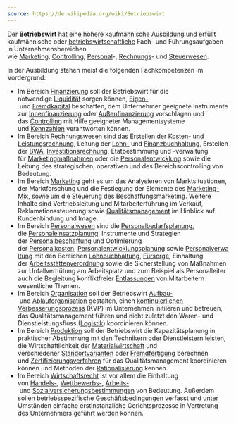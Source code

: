 ```yaml
---
source: https://de.wikipedia.org/wiki/Betriebswirt
---
```


Der **Betriebswirt** hat eine höhere [kaufmännische](https://de.wikipedia.org/wiki/Kaufmann "Kaufmann") Ausbildung und erfüllt kaufmännische oder [betriebswirtschaftliche](https://de.wikipedia.org/wiki/Betriebswirtschaftslehre "Betriebswirtschaftslehre") Fach- und Führungsaufgaben in Unternehmensbereichen wie [Marketing](https://de.wikipedia.org/wiki/Marketing "Marketing"), [Controlling](https://de.wikipedia.org/wiki/Controlling "Controlling"), [Personal](https://de.wikipedia.org/wiki/Personalwesen "Personalwesen")-, [Rechnungs](https://de.wikipedia.org/wiki/Rechnungswesen "Rechnungswesen")- und [Steuerwesen](https://de.wikipedia.org/wiki/Steuerwesen "Steuerwesen").

In der Ausbildung stehen meist die folgenden Fachkompetenzen im Vordergrund:

- Im Bereich [Finanzierung](https://de.wikipedia.org/wiki/Finanzierung "Finanzierung") soll der Betriebswirt für die notwendige [Liquidität](https://de.wikipedia.org/wiki/Liquidit%C3%A4t "Liquidität") sorgen können, [Eigen-](https://de.wikipedia.org/wiki/Eigenkapital "Eigenkapital") und [Fremdkapital](https://de.wikipedia.org/wiki/Fremdkapital "Fremdkapital") beschaffen, dem Unternehmer geeignete Instrumente zur [Innenfinanzierung](https://de.wikipedia.org/wiki/Innenfinanzierung "Innenfinanzierung") oder [Außenfinanzierung](https://de.wikipedia.org/wiki/Au%C3%9Fenfinanzierung "Außenfinanzierung") vorschlagen und das [Controlling](https://de.wikipedia.org/wiki/Controlling "Controlling") mit Hilfe geeigneter Managementsysteme und [Kennzahlen](https://de.wikipedia.org/wiki/Betriebswirtschaftliche_Kennzahl "Betriebswirtschaftliche Kennzahl") verantworten können.
- Im Bereich [Rechnungswesen](https://de.wikipedia.org/wiki/Rechnungswesen "Rechnungswesen") sind das Erstellen der [Kosten- und Leistungsrechnung](https://de.wikipedia.org/wiki/Kosten-_und_Leistungsrechnung "Kosten- und Leistungsrechnung"), Leitung der [Lohn-](https://de.wikipedia.org/wiki/Lohnbuchhaltung "Lohnbuchhaltung") und [Finanzbuchhaltung](https://de.wikipedia.org/wiki/Finanzbuchhaltung "Finanzbuchhaltung"), Erstellen der [BWA](https://de.wikipedia.org/wiki/Betriebswirtschaftliche_Auswertung "Betriebswirtschaftliche Auswertung"), [Investitionsrechnung](https://de.wikipedia.org/wiki/Investitionsrechnung "Investitionsrechnung"), Etatbestimmung und -verwaltung für [Marketingmaßnahmen](https://de.wikipedia.org/wiki/Marketing "Marketing") oder die [Personalentwicklung](https://de.wikipedia.org/wiki/Personalentwicklung "Personalentwicklung") sowie die Leitung des strategischen, operativen und des Bereichscontrolling von Bedeutung.
- Im Bereich [Marketing](https://de.wikipedia.org/wiki/Marketing "Marketing") geht es um das Analysieren von Marktsituationen, der Marktforschung und die Festlegung der Elemente des [Marketing-Mix](https://de.wikipedia.org/wiki/Marketing-Mix "Marketing-Mix"), sowie um die Steuerung des Beschaffungsmarketing. Weitere Inhalte sind Vertriebsleitung und Mitarbeiterführung im Verkauf, Reklamationssteuerung sowie [Qualitätsmanagement](https://de.wikipedia.org/wiki/Qualit%C3%A4tsmanagement "Qualitätsmanagement") im Hinblick auf Kundenbindung und Image.
- Im Bereich [Personalwesen](https://de.wikipedia.org/wiki/Personalwesen "Personalwesen") sind die [Personalbedarfsplanung](https://de.wikipedia.org/wiki/Personalbedarfsplanung "Personalbedarfsplanung"), die [Personaleinsatzplanung](https://de.wikipedia.org/wiki/Personaleinsatzplanung "Personaleinsatzplanung"), Instrumente und Strategien der [Personalbeschaffung](https://de.wikipedia.org/wiki/Personalbeschaffung "Personalbeschaffung") und Optimierung der [Personalkosten](https://de.wikipedia.org/wiki/Personalkosten "Personalkosten"), [Personalentwicklungsplanung](https://de.wikipedia.org/wiki/Personalentwicklung "Personalentwicklung") sowie [Personalverwaltung](https://de.wikipedia.org/wiki/Personalverwaltung "Personalverwaltung") mit den Bereichen [Lohnbuchhaltung](https://de.wikipedia.org/wiki/Lohnbuchhaltung "Lohnbuchhaltung"), [Fürsorge](https://de.wikipedia.org/wiki/F%C3%BCrsorgepflicht "Fürsorgepflicht"), Einhaltung der [Arbeitsstättenverordnung](https://de.wikipedia.org/wiki/Arbeitsst%C3%A4ttenverordnung_(Deutschland) "Arbeitsstättenverordnung (Deutschland)") sowie die Sicherstellung von Maßnahmen zur Unfallverhütung am Arbeitsplatz und zum Beispiel als Personalleiter auch die Begleitung konfliktfreier [Entlassungen](https://de.wikipedia.org/wiki/Personalfreisetzung "Personalfreisetzung") von Mitarbeitern wesentliche Themen.
- Im Bereich [Organisation](https://de.wikipedia.org/wiki/Organisation "Organisation") soll der Betriebswirt [Aufbau-](https://de.wikipedia.org/wiki/Aufbauorganisation "Aufbauorganisation") und [Ablauforganisation](https://de.wikipedia.org/wiki/Ablauforganisation "Ablauforganisation") gestalten, einen [kontinuierlichen Verbesserungsprozess](https://de.wikipedia.org/wiki/Kontinuierlicher_Verbesserungsprozess "Kontinuierlicher Verbesserungsprozess") (KVP) im Unternehmen initiieren und betreuen, das Qualitätsmanagement führen und nicht zuletzt den Waren- und Dienstleistungsfluss ([Logistik](https://de.wikipedia.org/wiki/Logistik "Logistik")) koordinieren können.
- Im Bereich [Produktion](https://de.wikipedia.org/wiki/Produktion "Produktion") soll der Betriebswirt die Kapazitätsplanung in praktischer Abstimmung mit den Technikern oder Dienstleistern leisten, die Wirtschaftlichkeit der [Materialwirtschaft](https://de.wikipedia.org/wiki/Materialwirtschaft "Materialwirtschaft") und verschiedener [Standortvarianten](https://de.wikipedia.org/wiki/Unternehmensstandort "Unternehmensstandort") oder [Fremdfertigung](https://de.wikipedia.org/wiki/Outsourcing "Outsourcing") berechnen und [Zertifizierungsverfahren](https://de.wikipedia.org/wiki/Zertifizierung "Zertifizierung") für das Qualitätsmanagement koordinieren können und Methoden der [Rationalisierung](https://de.wikipedia.org/wiki/Rationalisierung_(%C3%96konomie) "Rationalisierung (Ökonomie)") kennen.
- Im Bereich [Wirtschaftsrecht](https://de.wikipedia.org/wiki/Wirtschaftsrecht "Wirtschaftsrecht") ist vor allem die Einhaltung von [Handels-](https://de.wikipedia.org/wiki/Geschichte_des_Handelsrechts "Geschichte des Handelsrechts"), [Wettbewerbs-](https://de.wikipedia.org/wiki/Unlauterer_Wettbewerb "Unlauterer Wettbewerb"), [Arbeits-](https://de.wikipedia.org/wiki/Arbeitsrecht "Arbeitsrecht") und [Sozialversicherungsbestimmungen](https://de.wikipedia.org/wiki/Sozialversicherung "Sozialversicherung") von Bedeutung. Außerdem sollen betriebsspezifische [Geschäftsbedingungen](https://de.wikipedia.org/wiki/Allgemeine_Gesch%C3%A4ftsbedingungen "Allgemeine Geschäftsbedingungen") verfasst und unter Umständen einfache erstinstanzliche Gerichtsprozesse in Vertretung des Unternehmers geführt werden können.